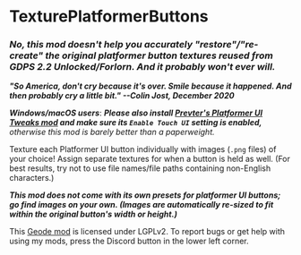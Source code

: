 # TexturePlatformerButtons
### <cr>***__No, this mod doesn't help you accurately "restore"/"re-create" the original platformer button textures reused from GDPS 2.2 Unlocked/Forlorn. And it probably won't ever will.__***</c>
<cy>***"So America, don't cry because it's over. Smile because it happened. And then probably cry a little bit." --Colin Jost, December 2020***</c>

<cy>***__Windows/macOS users__***: ***Please also install [Prevter's Platformer UI Tweaks mod](mod:prevter.platformer-ui-tweaks) and make sure its  `Enable Touch UI`  setting is enabled,*** *otherwise this mod is barely better than a paperweight.*</c>

Texture each Platformer UI button individually with images (`.png` files) of your choice! Assign separate textures for when a button is held as well. <cy>(For best results, try not to use file names/file paths containing non-English characters.)</c>

*__This mod does not come with its own presets for platformer UI buttons; go find images on your own. <cy>(Images are automatically re-sized to fit within the original button's width or height.)</c>__*

This [Geode mod](https://geode-sdk.org) is licensed under LGPLv2. To report bugs or get help with using my mods, press the Discord button in the lower left corner.